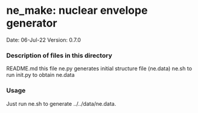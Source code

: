 # ne_make: nuclear envelope generator

Date:               06-Jul-22
Version:            0.7.0

### Description of files in this directory
README.md           this file
ne.py               generates initial structure file (ne.data)
ne.sh               to run init.py to obtain ne.data

### Usage
Just run ne.sh to generate ../../data/ne.data.
